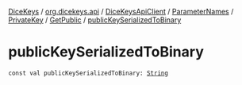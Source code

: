 [DiceKeys](../../../../../index.md) / [org.dicekeys.api](../../../../index.md) / [DiceKeysApiClient](../../../index.md) / [ParameterNames](../../index.md) / [PrivateKey](../index.md) / [GetPublic](index.md) / [publicKeySerializedToBinary](./public-key-serialized-to-binary.md)

# publicKeySerializedToBinary

`const val publicKeySerializedToBinary: `[`String`](https://kotlinlang.org/api/latest/jvm/stdlib/kotlin/-string/index.html)